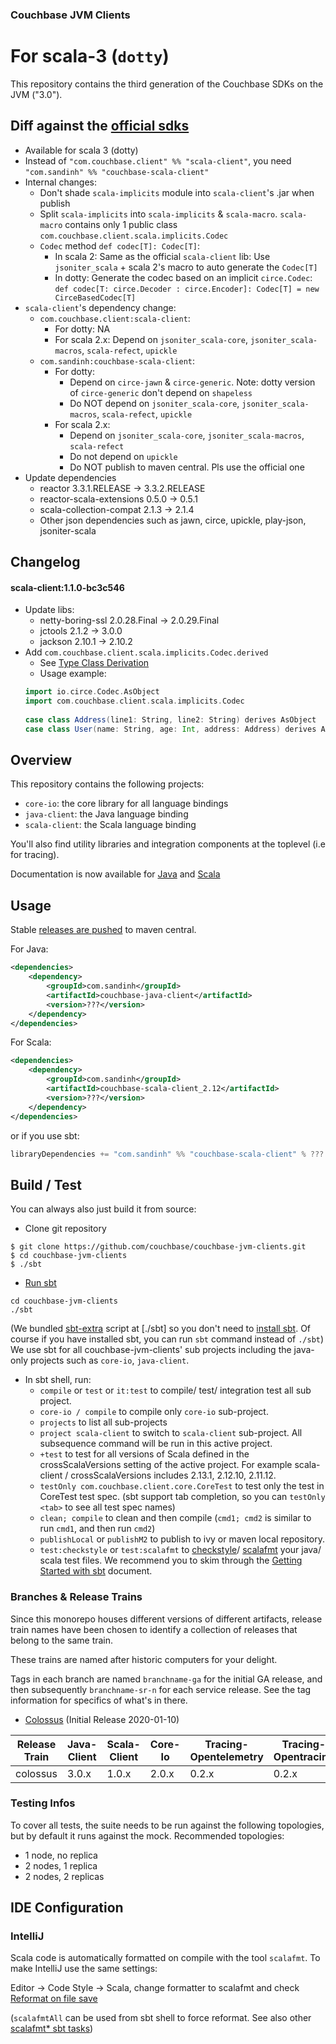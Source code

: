 ### Couchbase JVM Clients
# For scala-3 (`dotty`)

This repository contains the third generation of the Couchbase SDKs on the JVM ("3.0").

## Diff against the [official sdks](https://github.com/couchbase/couchbase-jvm-clients)
+ Available for scala 3 (dotty)
+ Instead of `"com.couchbase.client" %% "scala-client"`, you need `"com.sandinh" %% "couchbase-scala-client"`
+ Internal changes:
  - Don't shade `scala-implicits` module into `scala-client`'s .jar when publish
  - Split `scala-implicits` into `scala-implicits` & `scala-macro`.
    `scala-macro` contains only 1 public class `com.couchbase.client.scala.implicits.Codec`
  - `Codec` method `def codec[T]: Codec[T]`:
    - In scala 2: Same as the official `scala-client` lib: Use `jsoniter_scala` + scala 2's macro to auto generate the `Codec[T]`
    - In dotty: Generate the codec based on an implicit `circe.Codec`:
      `def codec[T: circe.Decoder : circe.Encoder]: Codec[T] = new CirceBasedCodec[T]`
+ `scala-client`'s dependency change:
  - `com.couchbase.client:scala-client`:
    - For dotty: NA
    - For scala 2.x: Depend on `jsoniter_scala-core`, `jsoniter_scala-macros`, `scala-refect`, `upickle`
  - `com.sandinh:couchbase-scala-client`:
    - For dotty:
      - Depend on `circe-jawn` & `circe-generic`.
        Note: dotty version of `circe-generic` don't depend on `shapeless`
      - Do NOT depend on `jsoniter_scala-core`, `jsoniter_scala-macros`, `scala-refect`, `upickle`
    - For scala 2.x:
      - Depend on `jsoniter_scala-core`, `jsoniter_scala-macros`, `scala-refect`
      - Do not depend on `upickle`
      - Do NOT publish to maven central. Pls use the official one
+ Update dependencies
  - reactor 3.3.1.RELEASE -> 3.3.2.RELEASE
  - reactor-scala-extensions 0.5.0 -> 0.5.1
  - scala-collection-compat 2.1.3 -> 2.1.4
  - Other json dependencies such as jawn, circe, upickle, play-json, jsoniter-scala

## Changelog

#### scala-client:1.1.0-bc3c546
+ Update libs:
  - netty-boring-ssl 2.0.28.Final -> 2.0.29.Final
  - jctools 2.1.2 -> 3.0.0
  - jackson 2.10.1 -> 2.10.2
+ Add `com.couchbase.client.scala.implicits.Codec.derived`
  - See [Type Class Derivation](http://dotty.epfl.ch/docs/reference/contextual/derivation.html)
  - Usage example:
   ```scala
   import io.circe.Codec.AsObject
   import com.couchbase.client.scala.implicits.Codec
     
   case class Address(line1: String, line2: String) derives AsObject
   case class User(name: String, age: Int, address: Address) derives AsObject, Codec
   ````

## Overview

This repository contains the following projects:

 - `core-io`: the core library for all language bindings
 - `java-client`: the Java language binding
 - `scala-client`: the Scala language binding

You'll also find utility libraries and integration components at the toplevel (i.e for tracing).
 
Documentation is now available for [Java](https://docs.couchbase.com/java-sdk/3.0/hello-world/start-using-sdk.html) 
and [Scala](https://docs.couchbase.com/scala-sdk/1.0/start-using-sdk.html)
 
## Usage

Stable [releases are pushed](https://search.maven.org/search?q=g:com.sandinh%20couchbase-) to maven central.

For Java:

```xml
<dependencies>
    <dependency>
        <groupId>com.sandinh</groupId>
        <artifactId>couchbase-java-client</artifactId>
        <version>???</version>
    </dependency>
</dependencies>
```

For Scala:

```xml
<dependencies>
    <dependency>
        <groupId>com.sandinh</groupId>
        <artifactId>couchbase-scala-client_2.12</artifactId>
        <version>???</version>
    </dependency>
</dependencies>
```
or if you use sbt:
```sbt
libraryDependencies += "com.sandinh" %% "couchbase-scala-client" % ???
```

## Build / Test
You can always also just build it from source:
+ Clone git repository
```
$ git clone https://github.com/couchbase/couchbase-jvm-clients.git
$ cd couchbase-jvm-clients
$ ./sbt
```

+ [Run sbt](https://www.scala-sbt.org/1.x/docs/Running.html)
```shell script
cd couchbase-jvm-clients
./sbt
```
(We bundled [sbt-extra](https://github.com/paulp/sbt-extras) script at [./sbt]
 so you don't need to [install sbt](https://www.scala-sbt.org/1.x/docs/Setup.html).
 Of course if you have installed sbt, you can run `sbt` command instead of `./sbt`)
We use sbt for all couchbase-jvm-clients' sub projects including the java-only projects such as `core-io`, `java-client`.

+ In sbt shell, run:
    - `compile` or `test` or `it:test` to compile/ test/ integration test all sub project.
    - `core-io / compile` to compile only `core-io` sub-project.
    - `projects` to list all sub-projects
    -  `project scala-client` to switch to `scala-client` sub-project. All subsequence command will be run in this active project.
    - `+test` to test for all versions of Scala defined in the crossScalaVersions setting of the active project.
       For example scala-client / crossScalaVersions includes 2.13.1, 2.12.10, 2.11.12.
    - `testOnly com.couchbase.client.core.CoreTest` to test only the test in CoreTest test spec.
       (sbt support tab completion, so you can `testOnly <tab>` to see all test spec names)
    - `clean; compile` to clean and then compile (`cmd1; cmd2` is similar to run `cmd1`, and then run `cmd2`)
    - `publishLocal` or `publishM2` to publish to ivy or maven local repository.
    - `test:checkstyle` or `test:scalafmt` to [checkstyle](http://checkstyle.sourceforge.net/)/ [scalafmt](https://scalameta.org/scalafmt/) your java/ scala test files.
We recommend you to skim through the [Getting Started with sbt](https://www.scala-sbt.org/1.x/docs/Getting-Started.html) document.

### Branches & Release Trains

Since this monorepo houses different versions of different artifacts, release train names have been chosen
to identify a collection of releases that belong to the same train.

These trains are named after historic computers for your delight.

Tags in each branch are named `branchname-ga` for the initial GA release, and then subsequently `branchname-sr-n` for
each service release. See the tag information for specifics of what's in there.

 - [Colossus](https://en.wikipedia.org/wiki/Colossus_computer) (Initial Release 2020-01-10)

| Release Train | Java-Client | Scala-Client | Core-Io | Tracing-Opentelemetry | Tracing-Opentracing |
| ------------- | ----------- | ------------ | ------- | --------------------- | ------------------- |
| colossus      | 3.0.x       | 1.0.x        | 2.0.x   | 0.2.x                 | 0.2.x               |

### Testing Infos

To cover all tests, the suite needs to be run against the following topologies, but by default it
runs against the mock. Recommended topologies:

 - 1 node, no replica
 - 2 nodes, 1 replica
 - 2 nodes, 2 replicas
 
## IDE Configuration

### IntelliJ
Scala code is automatically formatted on compile with the tool `scalafmt`.  To make IntelliJ use the same settings:

Editor -> Code Style -> Scala, change formatter to scalafmt
and check [Reformat on file save](https://scalameta.org/scalafmt/docs/installation.html#format-on-save)

(`scalafmtAll` can be used from sbt shell to force reformat. See also other [scalafmt* sbt tasks](https://scalameta.org/scalafmt/docs/installation.html#task-keys))
